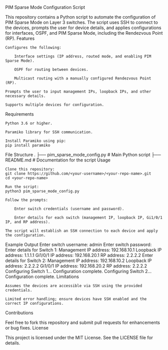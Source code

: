 PIM Sparse Mode Configuration Script

This repository contains a Python script to automate the configuration of PIM Sparse Mode on Layer 3 switches. The script uses SSH to connect to the devices, prompts the user for device details, and applies configurations for interfaces, OSPF, and PIM Sparse Mode, including the Rendezvous Point (RP).
Features

    Configures the following:

        Interface settings (IP address, routed mode, and enabling PIM Sparse Mode).

        OSPF for routing between devices.

        Multicast routing with a manually configured Rendezvous Point (RP).

    Prompts the user to input management IPs, loopback IPs, and other necessary details.

    Supports multiple devices for configuration.

Requirements

    Python 3.6 or higher.

    Paramiko library for SSH communication.

    Install Paramiko using pip:
    pip install paramiko

File Structure
.
├── pim_sparse_mode_config.py    # Main Python script
├── README.md                    # Documentation for the script
Usage

    Clone this repository:
    git clone https://github.com/<your-username>/<your-repo-name>.git
    cd <your-repo-name>

    Run the script:
    python3 pim_sparse_mode_config.py

    Follow the prompts:

        Enter switch credentials (username and password).

        Enter details for each switch (management IP, loopback IP, Gi1/0/1 IP, and RP address).

    The script will establish an SSH connection to each device and apply the configuration.

Example Output
Enter switch username: admin
Enter switch password:
Enter details for Switch 1:
  Management IP address: 192.168.10.1
  Loopback IP address: 1.1.1.1
  Gi1/0/1 IP address: 192.168.20.1
  RP address: 2.2.2.2
Enter details for Switch 2:
  Management IP address: 192.168.10.2
  Loopback IP address: 2.2.2.2
  Gi1/0/1 IP address: 192.168.20.2
  RP address: 2.2.2.2
Configuring Switch 1...
Configuration complete.
Configuring Switch 2...
Configuration complete.
Limitations

    Assumes the devices are accessible via SSH using the provided credentials.

    Limited error handling; ensure devices have SSH enabled and the correct IP configurations.

Contributions

Feel free to fork this repository and submit pull requests for enhancements or bug fixes.
License

This project is licensed under the MIT License. See the LICENSE file for details.




